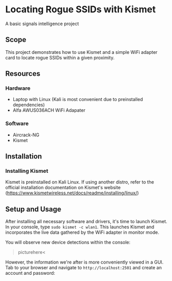 # Locating Rogue SSIDs with Kismet
A basic signals intelligence project

## Scope
This project demonstrates how to use Kismet and a simple WiFi adapter card to locate rogue SSIDs within a given proximity.

## Resources
### Hardware
* Laptop with Linux (Kali is most convenient due to preinstalled dependencies)
* Alfa AWUS036ACH WiFi Adapater

### Software
* Aircrack-NG
* Kismet

## Installation

### Installing Kismet

Kismet is preinstalled on Kali Linux. If using another distro, refer to the official installation documentation on Kismet's website (https://www.kismetwireless.net/docs/readme/installing/linux/)

## Setup and Usage

After installing all necessary software and drivers, it's time to launch Kismet. In your console, type `sudo kismet -c wlan1`. This launches Kismet and incorporates the live data gathered by the WiFi adapter in monitor mode.

You will observe new device detections within the console:

>picturehere<

However, the information we're after is more conveniently viewed in a GUI. Tab to your browser and navigate to `http://localhost:2501` and create an account and password:


